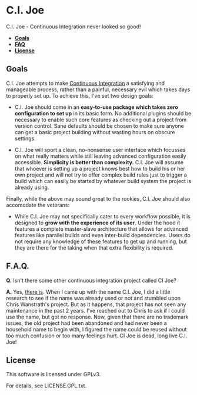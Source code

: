 C.I. Joe
========

C.I. Joe - Continuous Integration never looked so good!

 * **[Goals](#goals)**
 * **[FAQ](#faq)**
 * **[License](#license)**


Goals
-----

C.I. Joe attempts to make
[Continuous Integration](http://en.wikipedia.org/wiki/Continuous_integration) a
satisfying and manageable process, rather than a painful, necessary evil which
takes days to properly set up. To achieve this, I've set two design goals:

 * C.I. Joe should come in an __easy-to-use package which takes zero
   configuration to set up__ in its basic form. No additional plugins should be
   necessary to enable such core features as checking out a project from version
   control. Sane defaults should be chosen to make sure anyone can get a basic
   project building without wasting hours on obscure settings.

 * C.I. Joe will sport a clean, no-nonsense user interface which focusses on
   what really matters while still leaving advanced configuration easily
   accessible. __Simplicity is better than complexity.__ C.I. Joe will assume
   that whoever is setting up a project knows best how to build his or her own
   project and will not try to offer complex build rules just to trigger a
   build which can easily be started by whatever build system the project is
   already using.

Finally, while the above may sound great to the rookies, C.I. Joe should also
accomodate the veterans:

 * While C.I. Joe may not specifically cater to every workflow possible, it is
   designed to __grow with the experience of its user__. Under the hood it
   features a complete master-slave architecture that allows for advanced
   features like parallel builds and even inter-build dependencies. Users do not
   require any knowledge of these features to get up and running, but they are
   there for the taking when that extra flexibility is required.


F.A.Q.
------

__Q.__ Isn't there some other continuous integration project called CI Joe?

__A.__ Yes, [there is](https://github.com/defunkt/cijoe). When I came up with
the name C.I. Joe, I did a little research to see if the name was already used
or not and stumbled upon Chris Wanstrath's project. But as it happens, that
project has not seen any maintenance in the past 2 years. I've reached out to
Chris to ask if I could use the name, but got no response. Now, given that there
are no trademark issues, the old project had been abandoned and had never been a
household name to begin with, I figured the name could be reused without too
much confusion or too many feelings hurt. CI Joe is dead, long live C.I. Joe!


License
-------

This software is licensed under GPLv3.

For details, see LICENSE.GPL.txt.
